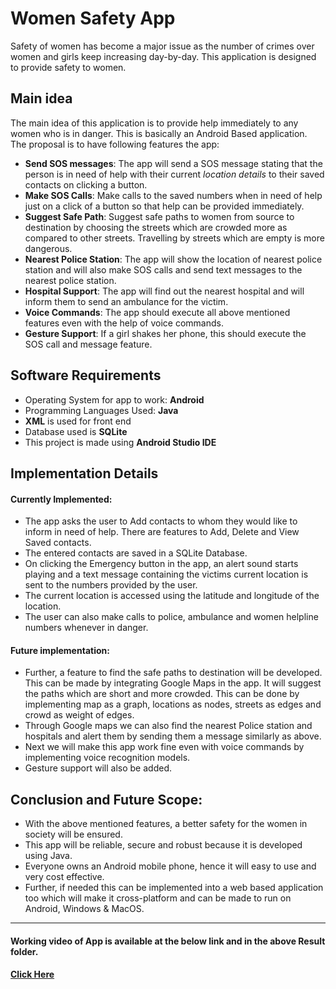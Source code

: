 # Women Safety App
Safety of women has become a major issue as the number of crimes over women and girls keep increasing day-by-day. This application is designed to provide safety to women.

## Main idea
The main idea of this application is to provide help immediately to any women who is in danger. This is basically an Android Based application. The proposal is to have following features the app:
- **Send SOS messages**: The app will send a SOS message stating that the person is in need of help with their current _location details_ to their saved contacts on clicking a button.
- **Make SOS Calls**: Make calls to the saved numbers when in need of help just on a click of a button so that help can be provided immediately.
- **Suggest Safe Path**: Suggest safe paths to women from source to destination by choosing the streets which are crowded more as compared to other streets. Travelling by streets which are empty is more dangerous.
- **Nearest Police Station**: The app will show the location of nearest police station and will also make SOS calls and send text messages to the nearest police station.
- **Hospital Support**: The app will find out the nearest hospital and will inform them to send an ambulance for the victim.
- **Voice Commands**: The app should execute all above mentioned features even with the help of voice commands.
- **Gesture Support**: If a girl shakes her phone, this should execute the SOS call and message feature.


## Software Requirements

- Operating System for app to work: **Android**
- Programming Languages Used: **Java**
- **XML** is used for front end
- Database used is **SQLite**
- This project is made using **Android Studio IDE**

## Implementation Details
#### Currently Implemented:
- The app asks the user to Add contacts to whom they would like to inform in need of help. There are features to Add, Delete and View Saved contacts.
- The entered contacts are saved in a SQLite Database.
- On clicking the Emergency button in the app, an alert sound starts playing and a text message containing the victims current location is sent to the numbers provided by the user.
- The current location is accessed using the latitude and longitude of the location.
- The user can also make calls to police, ambulance and women helpline numbers whenever in danger.

#### Future implementation:
- Further, a feature to find the safe paths to destination will be developed. This can be made by integrating Google Maps in the app. It will suggest the paths which are short and more crowded. This can be done by implementing map as a graph, locations as nodes, streets as edges and crowd as weight of edges. 
- Through Google maps we can also find the nearest Police station and hospitals and alert them by sending them a message similarly as above.
- Next we will make this app work fine even with voice commands by implementing voice recognition models.
- Gesture support will also be added.

## Conclusion and Future Scope:
- With the above mentioned features, a better safety for the women in society will be ensured.
- This app will be reliable, secure and robust because it is developed using Java.
- Everyone owns an Android mobile phone, hence it will easy to use and very cost effective.
- Further, if needed this can be implemented into a web based application too which will make it cross-platform and can be made to run on Android, Windows & MacOS.
-------

#### Working video of App is available at the below link and in the above Result folder. 
#### [Click Here](https://drive.google.com/file/d/1G76NlJUsgAhS_HCvUXAFjRF6tGUb7fN5/view?usp=sharing)
